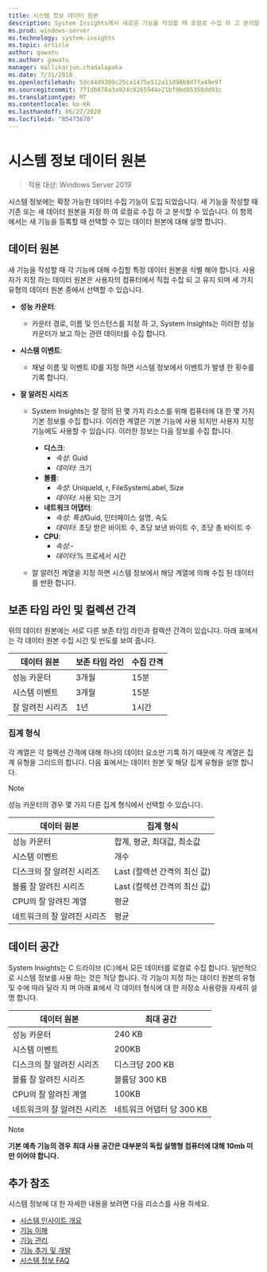 ```yaml
---
title: 시스템 정보 데이터 원본
description: System Insights에서 새로운 기능을 작성할 때 로컬로 수집 하 고 분석할 수 있는 기존 또는 새 데이터 원본을 지정할 수 있습니다. 이 항목에서는 새 기능을 등록할 때 선택할 수 있는 데이터 원본에 대해 설명 합니다.
ms.prod: windows-server
ms.technology: system-insights
ms.topic: article
author: gawatu
ms.author: gawatu
manager: mallikarjun.chadalapaka
ms.date: 7/31/2018
ms.openlocfilehash: 5dc44d9309c25ca1475e512a11d9868d7fa49e97
ms.sourcegitcommit: 771db070a3a924c8265944e21bf9bd85350dd93c
ms.translationtype: MT
ms.contentlocale: ko-KR
ms.lasthandoff: 06/27/2020
ms.locfileid: "85473670"
---
```

# <a name="system-insights-data-sources"></a>시스템 정보 데이터 원본

>적용 대상: Windows Server 2019

시스템 정보에는 확장 가능한 데이터 수집 기능이 도입 되었습니다. 새 기능을 작성할 때 기존 또는 새 데이터 원본을 지정 하 여 로컬로 수집 하 고 분석할 수 있습니다. 이 항목에서는 새 기능을 등록할 때 선택할 수 있는 데이터 원본에 대해 설명 합니다.

## <a name="data-sources"></a>데이터 원본
새 기능을 작성할 때 각 기능에 대해 수집할 특정 데이터 원본을 식별 해야 합니다. 사용자가 지정 하는 데이터 원본은 사용자의 컴퓨터에서 직접 수집 되 고 유지 되며 세 가지 유형의 데이터 원본 중에서 선택할 수 있습니다.

- **성능 카운터**:
    - 카운터 경로, 이름 및 인스턴스를 지정 하 고, System Insights는 이러한 성능 카운터가 보고 하는 관련 데이터를 수집 합니다.

- **시스템 이벤트**:
    - 채널 이름 및 이벤트 ID를 지정 하면 시스템 정보에서 이벤트가 발생 한 횟수를 기록 합니다.

- **잘 알려진 시리즈**
    - System Insights는 잘 정의 된 몇 가지 리소스를 위해 컴퓨터에 대 한 몇 가지 기본 정보를 수집 합니다. 이러한 계열은 기본 기능에 사용 되지만 사용자 지정 기능에도 사용할 수 있습니다. 이러한 정보는 다음 정보를 수집 합니다.

        - **디스크**:
            - *속성*: Guid
            - *데이터*: 크기
        - **볼륨**:
            - *속성*: UniqueId, r, FileSystemLabel, Size
            - *데이터*: 사용 되는 크기
        - **네트워크 어댑터**:
            - *속성: 특성*Guid, 인터페이스 설명, 속도
            - *데이터*: 초당 받은 바이트 수, 초당 보낸 바이트 수, 초당 총 바이트 수
        - **CPU**:
            - *속성*:-
            - *데이터*:% 프로세서 시간

    - 잘 알려진 계열을 지정 하면 시스템 정보에서 해당 계열에 의해 수집 된 데이터를 반환 합니다.


## <a name="retention-timelines-and-collection-intervals"></a>보존 타임 라인 및 컬렉션 간격
위의 데이터 원본에는 서로 다른 보존 타임 라인과 컬렉션 간격이 있습니다. 아래 표에서는 각 데이터 원본 수집 시간 및 빈도를 보여 줍니다.

| 데이터 원본 | 보존 타임 라인 | 수집 간격 |
| --------------- | --------------- | ----------- |
| 성능 카운터 | 3개월 | 15분 |
| 시스템 이벤트 | 3개월 | 15분 |
| 잘 알려진 시리즈 | 1년 | 1시간 |


### <a name="aggregation-types"></a>집계 형식
각 계열은 각 컬렉션 간격에 대해 하나의 데이터 요소만 기록 하기 때문에 각 계열은 집계 유형을 그리드의 합니다. 다음 표에서는 데이터 원본 및 해당 집계 유형을 설명 합니다.

>[!NOTE]
>성능 카운터의 경우 몇 가지 다른 집계 형식에서 선택할 수 있습니다.

| 데이터 원본 | 집계 형식 |
| --------------- | --------------- |
| 성능 카운터 | 합계, 평균, 최대값, 최소값 |
| 시스템 이벤트 | 개수 |
| 디스크의 잘 알려진 시리즈 | Last (컬렉션 간격의 최신 값) |
| 볼륨 잘 알려진 시리즈 | Last (컬렉션 간격의 최신 값) |
| CPU의 잘 알려진 계열 | 평균 |
| 네트워크의 잘 알려진 시리즈 | 평균 |

## <a name="data-footprint"></a>데이터 공간

System Insights는 C 드라이브 (C:)에서 모든 데이터를 로컬로 수집 합니다. 일반적으로 시스템 정보를 사용 하는 것은 적당 합니다. 각 기능이 지정 하는 데이터 원본의 유형 및 수에 따라 달라 지 며 아래 표에서 각 데이터 형식에 대 한 저장소 사용량을 자세히 설명 합니다.

| 데이터 원본 | 최대 공간 |
| --------------- | --------------- |
| 성능 카운터 | 240 KB |
| 시스템 이벤트 | 200KB |
| 디스크의 잘 알려진 시리즈 | 디스크당 200 KB |
| 볼륨 잘 알려진 시리즈 | 볼륨당 300 KB |
| CPU의 잘 알려진 계열 | 100KB |
| 네트워크의 잘 알려진 시리즈 | 네트워크 어댑터 당 300 KB |

>[!NOTE]
>**기본 예측 기능의 경우 최대 사용 공간은 대부분의 독립 실행형 컴퓨터에 대해 10mb 미만 이어야 합니다.**

## <a name="additional-references"></a>추가 참조
시스템 정보에 대 한 자세한 내용을 보려면 다음 리소스를 사용 하세요.

- [시스템 인사이트 개요](overview.md)
- [기능 이해](understanding-capabilities.md)
- [기능 관리](managing-capabilities.md)
- [기능 추가 및 개발](adding-and-developing-capabilities.md)
- [시스템 정보 FAQ](faq.md)
